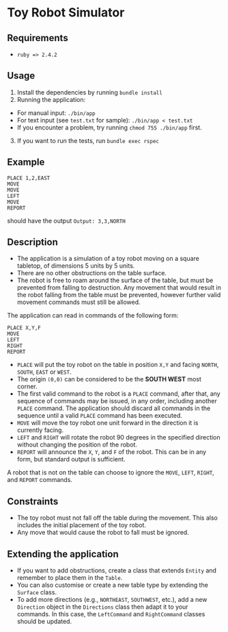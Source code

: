 # Toy Robot Simulator

## Requirements
- `ruby => 2.4.2`

## Usage
1. Install the dependencies by running `bundle install`
2. Running the application:
  - For manual input: `./bin/app`
  - For text input (see `test.txt` for sample): `./bin/app < test.txt`
  - If you encounter a problem, try running `chmod 755 ./bin/app` first.
3. If you want to run the tests, run `bundle exec rspec`

## Example
```
PLACE 1,2,EAST
MOVE
MOVE
LEFT
MOVE
REPORT
```

should have the output `Output: 3,3,NORTH`

## Description
- The application is a simulation of a toy robot moving on a square tabletop, of dimensions 5 units by 5 units.
- There are no other obstructions on the table surface.
- The robot is free to roam around the surface of the table, but must be prevented from falling to destruction. Any movement that would result in the robot falling from the table must be prevented, however further valid movement commands must still be allowed.

The application can read in commands of the following form:
```
PLACE X,Y,F
MOVE
LEFT
RIGHT
REPORT
```

- `PLACE` will put the toy robot on the table in position `X,Y` and facing `NORTH`, `SOUTH`, `EAST` or `WEST`.
- The origin `(0,0)` can be considered to be the **SOUTH WEST** most corner.
- The first valid command to the robot is a `PLACE` command, after that, any sequence of commands may be issued, in any order, including another `PLACE` command. The application should discard all commands in the sequence until a valid `PLACE` command has been executed.
- `MOVE` will move the toy robot one unit forward in the direction it is currently facing.
- `LEFT` and `RIGHT` will rotate the robot 90 degrees in the specified direction without changing the position of the robot.
- `REPORT` will announce the `X`, `Y`, and `F` of the robot. This can be in any form, but standard output is sufficient.

A robot that is not on the table can choose to ignore the `MOVE`, `LEFT`, `RIGHT`, and `REPORT` commands.

## Constraints
- The toy robot must not fall off the table during the movement. This also includes the initial placement of the toy robot.
- Any move that would cause the robot to fall must be ignored.

## Extending the application
- If you want to add obstructions, create a class that extends `Entity` and remember to place them in the `Table`.
- You can also customise or create a new table type by extending the `Surface` class.
- To add more directions (e.g., `NORTHEAST`, `SOUTHWEST`, etc.), add a new `Direction` object in the `Directions` class then adapt it to your commands. In this case, the `LeftCommand` and `RightCommand` classes should be updated.
